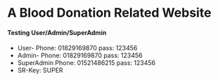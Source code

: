 #  A Blood Donation Related Website # 


#### Testing User/Admin/SuperAdmin ####
* User- Phone: 01829169870 pass: 123456
* Admin- Phone: 01829169870 pass: 123456
* SuperAdmin Phone: 01521486215 pass: 123456
* SR-Key: SUPER
